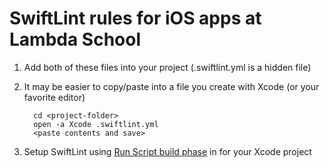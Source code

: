 # SwiftLint rules for iOS apps at Lambda School

1. Add both of these files into your project (.swiftlint.yml is a hidden file)
2. It may be easier to copy/paste into a file you create with Xcode (or your favorite editor)

         cd <project-folder>
         open -a Xcode .swiftlint.yml
         <paste contents and save>

3. Setup SwiftLint using [Run Script build phase](https://github.com/realm/SwiftLint#xcode) in for your Xcode project
